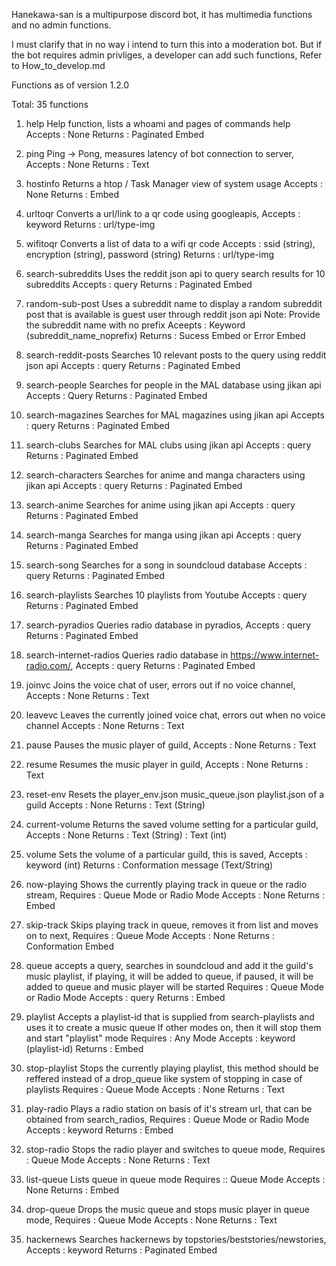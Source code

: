 Hanekawa-san is a multipurpose discord bot, it has multimedia functions and no admin functions.

I must clarify that in no way i intend to turn this into a moderation bot. But if the bot requires admin privliges,
a developer can add such functions, Refer to How_to_develop.md

Functions as of version 1.2.0

Total: 35 functions

1. help
Help function, lists a whoami and pages of commands help
Accepts : None
Returns : Paginated Embed

2. ping
Ping -> Pong, measures latency of bot connection to server,
Accepts : None
Returns : Text

3. hostinfo
Returns a htop / Task Manager view of system usage
Accepts : None
Returns : Embed

4. urltoqr
Converts a url/link to a qr code using googleapis,
Accepts : keyword
Returns : url/type-img

5. wifitoqr
Converts a list of data to a wifi qr code
Accepts : ssid (string), encryption (string), password (string)
Returns : url/type-img

6. search-subreddits
Uses the reddit json api to query search results for 10 subreddits
Accepts : query
Returns : Paginated Embed

7. random-sub-post
Uses a subreddit name to display a random subreddit post that is available is guest user through reddit json api
Note: Provide the subreddit name with no prefix
Aceepts : Keyword (subreddit_name_noprefix)
Returns : Sucess Embed or Error Embed

8. search-reddit-posts
Searches 10 relevant posts to the query using reddit json api
Accepts : query
Returns : Paginated Embed

9. search-people
Searches for people in the MAL database using jikan api
Accepts : Query
Returns : Paginated Embed

10. search-magazines
Searches for MAL magazines using jikan api
Accepts : query
Returns : Paginated Embed

11. search-clubs
Searches for MAL clubs using jikan api
Accepts : query
Returns : Paginated Embed

12. search-characters
Searches for anime and manga characters using jikan api
Accepts : query
Returns : Paginated Embed

13. search-anime
Searches for anime using jikan api
Accepts : query
Returns : Paginated Embed

14. search-manga
Searches for manga using jikan api
Accepts : query
Returns : Paginated Embed

15. search-song
Searches for a song in soundcloud database
Accepts : query
Returns : Paginated Embed

16. search-playlists
Searches 10 playlists from Youtube
Accepts : query
Returns : Paginated Embed

17. search-pyradios
Queries radio database in pyradios,
Accepts : query
Returns : Paginated Embed

18. search-internet-radios
Queries radio database in https://www.internet-radio.com/,
Accepts : query
Returns : Paginated Embed

19. joinvc
Joins the voice chat of user, errors out if no voice channel,
Accepts : None
Returns : Text

20. leavevc
Leaves the currently joined voice chat, errors out when no voice channel
Accepts : None
Returns : Text

21. pause
Pauses the music player of guild,
Accepts : None
Returns : Text

22. resume
Resumes the music player in guild,
Accepts : None
Returns : Text

23. reset-env
Resets the player_env.json music_queue.json playlist.json of a guild
Accepts : None
Returns : Text (String)

24. current-volume
Returns the saved volume setting for a particular guild,
Accepts : None
Returns : Text (String) : Text (int)

25. volume
Sets the volume of a particular guild, this is saved,
Accepts : keyword (int)
Returns : Conformation message (Text/String)

26. now-playing
Shows the currently playing track in queue or the radio stream,
Requires : Queue Mode or Radio Mode
Accepts : None
Returns : Embed

27. skip-track
Skips playing track in queue, removes it from list and moves on to next,
Requires : Queue Mode
Accepts : None
Returns : Conformation Embed

28. queue
accepts a query, searches in soundcloud and add it the guild's music playlist,
if playing, it will be added to queue,
if paused, it will be added to queue and music player will be started
Requires : Queue Mode or Radio Mode
Accepts : query
Returns : Embed

29. playlist
Accepts a playlist-id that is supplied from search-playlists and uses it to create a music queue
If other modes on, then it will stop them and start "playlist" mode
Requires : Any Mode
Accepts : keyword (playlist-id)
Returns : Embed

30. stop-playlist
Stops the currently playing playlist, this method should be reffered instead of a drop_queue
like system of stopping in case of playlists
Requires : Queue Mode
Accepts : None
Returns : Text

31. play-radio
Plays a radio station on basis of it's stream url, that can be obtained from search_radios,
Requires : Queue Mode or Radio Mode
Accepts : keyword
Returns : Embed

32. stop-radio
Stops the radio player and switches to queue mode,
Requires : Queue Mode
Accepts : None
Returns : Text

33. list-queue
Lists queue in queue mode
Requires :: Queue Mode
Accepts : None
Returns : Embed

34. drop-queue
Drops the music queue and stops music player in queue mode,
Requires : Queue Mode
Accepts : None
Returns : Text

35. hackernews
Searches hackernews by topstories/beststories/newstories,
Accepts : keyword
Returns : Paginated Embed
